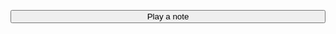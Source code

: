 <script src='https://cdnjs.cloudflare.com/ajax/libs/tone/13.4.9/Tone.js'></script>
<script src="http://coffeescript.org/v2/browser-compiler/coffeescript.js" type="text/javascript"></script>

<div id='myel'></div>

<script type="text/coffeescript">
  parts = ["testing", "CoffeeScript"]
  for part in parts
    console.log part
  txt = parts.join ' '
  txt += "."
  document.getElementById('myel').innerHTML = txt
</script>
<button onclick="start()" style='width:100%;'>Play a note</button>

<script>
  const synth = new Tone.PolySynth();
  synth.toMaster();

  function start(){
    Tone.start();
    synth.triggerAttackRelease("C4", 1);
  }
  function clearFooter() {
    ['header_wrap','footer_wrap'].forEach(x=>document.getElementById(x).style.display='none')
    console.log('success?');
  }
  const timeoutFooter = setTimeout(clearFooter, 1000);
</script>

